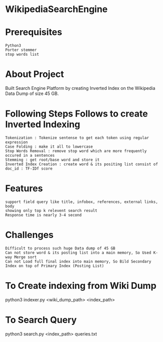 # WikipediaSearchEngine
# Prerequisites

    Python3
    Porter stemmer
    stop words list

# About Project

Built Search Engine Platform by creating Inverted Index on the Wikipedia Data Dump of size 45 GB.

# Following Steps Follows to create Inverted Indexing

    Tokenization : Tokenize sentense to get each token using regular expression
    Case Folding : make it all to lowercase
    Stop Words Removal : remove stop word which are more frequently occured in a sentences
    Stemming : get root/base word and store it
    Inverted Index Creation : create word & its positing list consist of doc_id : TF-IDf score


# Features

    support field query like title, infobox, references, external links, body
    showing only top k relevent search result
    Response time is nearly 3-4 second

# Challenges

    Difficult to process such huge Data dump of 45 GB
    Can not store word & its posting list into a main memory, So Used K-way Merge sort
    Can not Load full final index into main memory, So Bild Secondary Index on top of Primary Index (Posting List)

# To Create indexing from Wiki Dump

python3 indexer.py <wiki_dump_path> <index_path>

# To Search Query

python3 search.py <index_path> queries.txt
